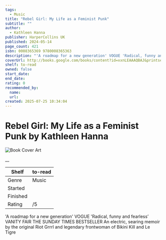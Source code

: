 ```yaml
---
tags:
  - Music
title: "Rebel Girl: My Life as a Feminist Punk"
subtitle: ""
author:
  - Kathleen Hanna
publisher: HarperCollins UK
published: 2024-05-14
page_count: 421
isbn: 0008365369 9780008365363
description: "'A roadmap for a new generation' VOGUE 'Radical, funny and fearless’ VANITY FAIR THE SUNDAY TIMES BESTSELLER An electric, searing memoir by the original Riot Grrrl and legendary frontwoman of Bikini Kill and Le Tigre"
coverUrl: http://books.google.com/books/content?id=xxnLEAAAQBAJ&printsec=frontcover&img=1&zoom=1&source=gbs_api
shelf: to-read
owned: false
start_date:
end_date:
rating: 0
recommended_by:
  name:
  url:
created: 2025-07-25 10:34:04
---
```


# Rebel Girl: My Life as a Feminist Punk by Kathleen Hanna

![Book Cover Art](http://books.google.com/books/content?id=xxnLEAAAQBAJ&printsec=frontcover&img=1&zoom=1&source=gbs_api)



__

| Shelf | to-read |
| --- | --- |
| Genre | Music |
| Started |  |
| Finished |  |
| Rating | /5 |

'A roadmap for a new generation' VOGUE 'Radical, funny and fearless’ VANITY FAIR THE SUNDAY TIMES BESTSELLER An electric, searing memoir by the original Riot Grrrl and legendary frontwoman of Bikini Kill and Le Tigre